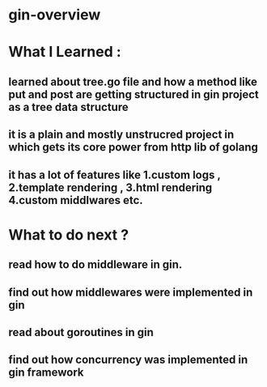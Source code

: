 # gin-overview

# What I Learned :

## learned about tree.go file and how a method like put and post are getting structured in gin project as a tree data structure

## it is a plain and mostly unstrucred project in which gets its core power from http lib of golang

## it has a lot of features like 1.custom logs , 2.template rendering , 3.html rendering 4.custom middlwares etc.

# What to do next ?

## read how to do middleware in gin.

## find out how middlewares were implemented in gin

## read about goroutines in gin

## find out how concurrency was implemented in gin framework
